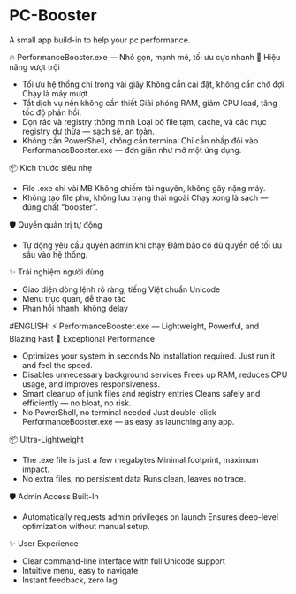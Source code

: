 
# PC-Booster
A small app build-in to help your pc performance.

🔥 PerformanceBooster.exe — Nhỏ gọn, mạnh mẽ, tối ưu cực nhanh
🚀 Hiệu năng vượt trội
- Tối ưu hệ thống chỉ trong vài giây
Không cần cài đặt, không cần chờ đợi. Chạy là máy mượt.
- Tắt dịch vụ nền không cần thiết
Giải phóng RAM, giảm CPU load, tăng tốc độ phản hồi.
- Dọn rác và registry thông minh
Loại bỏ file tạm, cache, và các mục registry dư thừa — sạch sẽ, an toàn.
- Không cần PowerShell, không cần terminal
Chỉ cần nhấp đôi vào PerformanceBooster.exe — đơn giản như mở một ứng dụng.

📦 Kích thước siêu nhẹ
- File .exe chỉ vài MB
Không chiếm tài nguyên, không gây nặng máy.
- Không tạo file phụ, không lưu trạng thái ngoài
Chạy xong là sạch — đúng chất “booster”.

🛡️ Quyền quản trị tự động
- Tự động yêu cầu quyền admin khi chạy
Đảm bảo có đủ quyền để tối ưu sâu vào hệ thống.

✨ Trải nghiệm người dùng
- Giao diện dòng lệnh rõ ràng, tiếng Việt chuẩn Unicode
- Menu trực quan, dễ thao tác
- Phản hồi nhanh, không delay

#ENGLISH:
⚡️ PerformanceBooster.exe — Lightweight, Powerful, and Blazing Fast
🚀 Exceptional Performance
- Optimizes your system in seconds
No installation required. Just run it and feel the speed.
- Disables unnecessary background services
Frees up RAM, reduces CPU usage, and improves responsiveness.
- Smart cleanup of junk files and registry entries
Cleans safely and efficiently — no bloat, no risk.
- No PowerShell, no terminal needed
Just double-click PerformanceBooster.exe — as easy as launching any app.

📦 Ultra-Lightweight
- The .exe file is just a few megabytes
Minimal footprint, maximum impact.
- No extra files, no persistent data
Runs clean, leaves no trace.

🛡️ Admin Access Built-In
- Automatically requests admin privileges on launch
Ensures deep-level optimization without manual setup.

✨ User Experience
- Clear command-line interface with full Unicode support
- Intuitive menu, easy to navigate
- Instant feedback, zero lag
